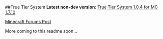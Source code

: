 ##True Tier System
**Latest non-dev version**: [True Tier System 1.0.4 for MC 1.7.10](http://minecraft.curseforge.com/mc-mods/224749-true-tier-system/files/2216932/download)

[Minecraft Forums Post](http://www.minecraftforum.net/forums/mapping-and-modding/minecraft-mods/2234568-1-6-4-1-7-10-tier-system-v1-0-4)

More coming to this readme soon...